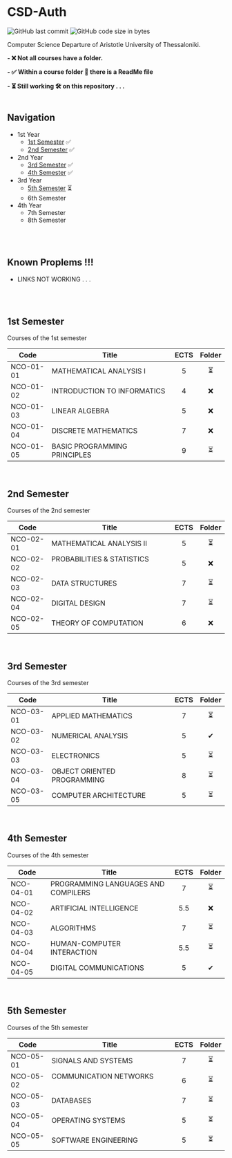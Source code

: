 # CSD-Auth

<img alt="GitHub last commit" src="https://img.shields.io/github/last-commit/tsingi-chris/CSD-Auth"> <img alt="GitHub code size in bytes" src="https://img.shields.io/github/languages/code-size/tsingi-chris/CSD-Auth"> 

Computer Science Departure of Aristotle University of Thessaloniki.

__- ❌ Not all courses have a folder.__

__- ✅ Within a course folder 📁 there is a ReadMe file__

__- ⏳ Still working 🛠️ on this repository . . .__
<br/>
<br/>
## Navigation

- 1st Year
    - [1st Semester](https://github.com/tsingi-chris/CSD-Auth#1st-semester) ✅       
    - [2nd Semester](https://github.com/tsingi-chris/CSD-Auth#2nd-semester) ✅
- 2nd Year
    - [3rd Semester](https://github.com/tsingi-chris/CSD-Auth#3rd-semester) ✅
    - [4th Semester](https://github.com/tsingi-chris/CSD-Auth#4th-semester) ✅
- 3rd Year 
    - [5th Semester](https://github.com/tsingi-chris/CSD-Auth#5th-semester) ⏳
    - 6th Semester
- 4th Year
    - 7th Semester
    - 8th Semester

<br/><br/>

## Known Proplems !!!
- LINKS NOT WORKING . . .

<br/><br/>


## 1st Semester

<!-- [Link for this folder]() -->

Courses of the 1st semester

| Code      | Title                                | ECTS | Folder |
| --------- | ------------------------------------ | :--: | :----: |
| NCO-01-01 | MATHEMATICAL ANALYSIS I              | 5    | ⏳    |
| NCO-01-02 | INTRODUCTION TO INFORMATICS          | 4    | ❌    |
| NCO-01-03 | LINEAR ALGEBRA                       | 5    | ❌    |
| NCO-01-04 | DISCRETE MATHEMATICS                 | 7    | ❌    |
| NCO-01-05 | BASIC PROGRAMMING PRINCIPLES &nbsp;&nbsp;&nbsp;&nbsp;&nbsp;&nbsp;&nbsp;&nbsp;&nbsp;&nbsp;&nbsp;&nbsp;&nbsp;&nbsp;&nbsp;&nbsp;&nbsp;&nbsp;         | 9    | ⏳    |
<br/>



## 2nd Semester

<!-- [Link for this folder]() -->

Courses of the 2nd semester

| Code      | Title                                | ECTS | Folder |
| --------- | ------------------------------------ | :--: | :----: |
| NCO-02-01 | MATHEMATICAL ANALYSIS II             | 5    | ⏳    |
| NCO-02-02 | PROBABILITIES & STATISTICS &nbsp;&nbsp;&nbsp;&nbsp;&nbsp;&nbsp;&nbsp;&nbsp;&nbsp;&nbsp;&nbsp;&nbsp;&nbsp;&nbsp;&nbsp;&nbsp;&nbsp;&nbsp;&nbsp;&nbsp;&nbsp;&nbsp;&nbsp;&nbsp;&nbsp;&nbsp;&nbsp;&nbsp;&nbsp;&nbsp;          | 5    | ❌    |
| NCO-02-03 | DATA STRUCTURES                      | 7    | ⏳    |
| NCO-02-04 | DIGITAL DESIGN                       | 7    | ⏳    |
| NCO-02-05 | THEORY OF COMPUTATION                | 6    | ❌    |
<br/>



## 3rd Semester

<!-- [Link for this folder]() -->

Courses of the 3rd semester

| Code      | Title                                | ECTS | Folder |
| --------- | ------------------------------------ | :--: | :----: |
| NCO-03-01 | APPLIED MATHEMATICS                  | 7    | ⏳    |
| NCO-03-02 | NUMERICAL ANALYSIS                   | 5    | ✔     |
| NCO-03-03 | ELECTRONICS                          | 5    | ⏳    |
| NCO-03-04 | OBJECT ORIENTED PROGRAMMING &nbsp;&nbsp;&nbsp;&nbsp;&nbsp;&nbsp;&nbsp;&nbsp;&nbsp;&nbsp;&nbsp;&nbsp;&nbsp;&nbsp;&nbsp;&nbsp;&nbsp;&nbsp;          | 8    | ⏳    |
| NCO-03-05 | COMPUTER ARCHITECTURE                | 5    | ⏳    |
<br/>



## 4th Semester

<!-- [Link for this folder]() -->

Courses of the 4th semester

| Code      | Title                                | ECTS | Folder |
| --------- | ------------------------------------ | :--: | :----: |
| NCO-04-01 | PROGRAMMING LANGUAGES AND  COMPILERS | 7    | ⏳    |
| NCO-04-02 | ARTIFICIAL INTELLIGENCE              | 5.5  | ❌    |
| NCO-04-03 | ALGORITHMS                           | 7    | ⏳    |
| NCO-04-04 | HUMAN-COMPUTER INTERACTION           | 5.5  | ⏳    |
| NCO-04-05 | DIGITAL COMMUNICATIONS               | 5    | ✔    |
<br/>



## 5th Semester

<!-- [Link for this folder]() -->

Courses of the 5th semester

| Code      | Title                                | ECTS | Folder |
| --------- | ------------------------------------ | :--: | :----: |
| NCO-05-01 | SIGNALS AND SYSTEMS                  | 7    | ⏳    |
| NCO-05-02 | COMMUNICATION NETWORKS &nbsp;&nbsp;&nbsp;&nbsp;&nbsp;&nbsp;&nbsp;&nbsp;&nbsp;&nbsp;&nbsp;&nbsp;&nbsp;&nbsp;&nbsp;&nbsp;&nbsp;&nbsp;&nbsp;&nbsp;&nbsp;&nbsp;&nbsp;&nbsp;&nbsp; | 6    | ⏳    |
| NCO-05-03 | DATABASES                            | 7    | ⏳    |
| NCO-05-04 | OPERATING SYSTEMS                    | 5    | ⏳    |
| NCO-05-05 | SOFTWARE ENGINEERING                 | 5    | ⏳    |
<br/>


<!-- 
## 6th Semester

[Link for this folder]()

Courses of the 6th semester

| Code      | Title                                       | ECTS | Folder |
| --------- | ------------------------------------------- | :--: | :----: |
| NDM-06-02 | STOCHASTIC SIGNAL PROCESSING                | -    | ❌    |
| NDM-06-04 | PATTERN RECOGNITION-STATISTICAL LEARNING    | -    | ❌    |
| NDM-07-04 | COMPUTER GRAPHICS                           | -    | ❌    |
| NDM-08-04 | BIOINFORMATICS I - COMPUTATIONAL BIOLOGY    | -    | ❌    |
| NET-06-01 | 	MOBILE DEVICE INTERFACES                  | -    | ❌    |
|    ...    |                    ...                      | ...  |  ...  |
<br/>


-->

